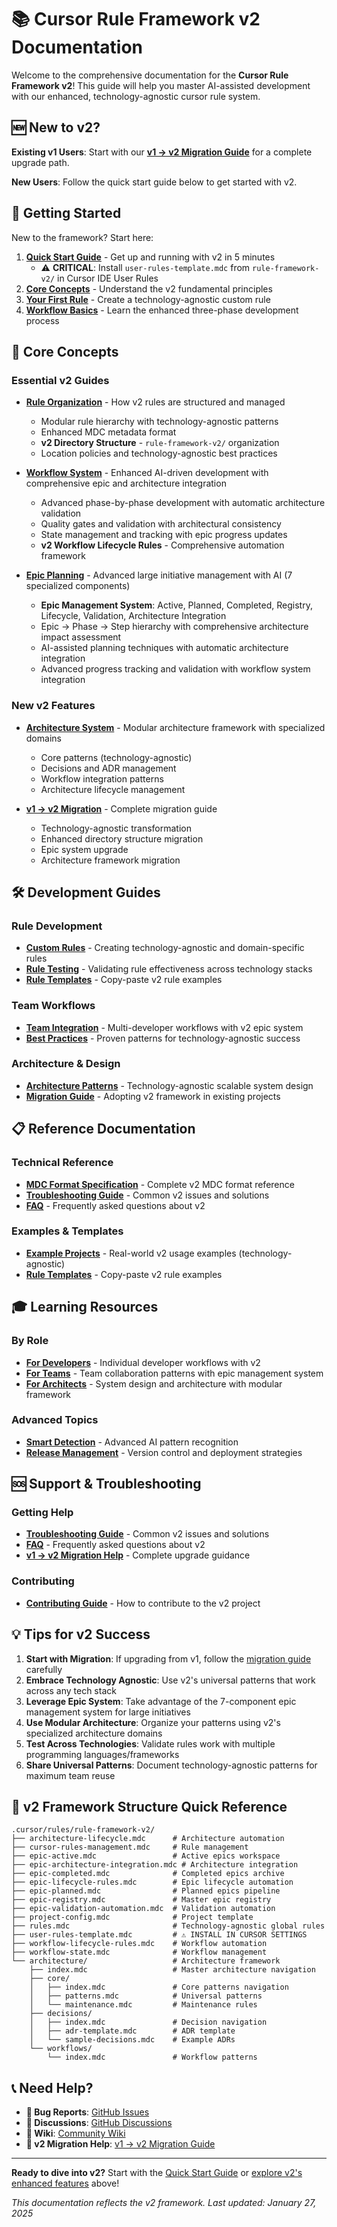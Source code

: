 # 📚 Cursor Rule Framework v2 Documentation

Welcome to the comprehensive documentation for the **Cursor Rule Framework v2**! This guide will help you master AI-assisted development with our enhanced, technology-agnostic cursor rule system.

## 🆕 New to v2?

**Existing v1 Users**: Start with our **[v1 → v2 Migration Guide](v1-to-v2-migration.md)** for a complete upgrade path.

**New Users**: Follow the quick start guide below to get started with v2.

## 🎯 Getting Started

New to the framework? Start here:

1. **[Quick Start Guide](../README.md#-quick-start)** - Get up and running with v2 in 5 minutes
   - ⚠️ **CRITICAL**: Install `user-rules-template.mdc` from `rule-framework-v2/` in Cursor IDE User Rules
2. **[Core Concepts](#-core-concepts)** - Understand the v2 fundamental principles
3. **[Your First Rule](custom-rules.md#creating-your-first-rule)** - Create a technology-agnostic custom rule
4. **[Workflow Basics](workflow-system.md#basic-workflow)** - Learn the enhanced three-phase development process

## 📖 Core Concepts

### Essential v2 Guides
- **[Rule Organization](rule-organization.md)** - How v2 rules are structured and managed
  - Modular rule hierarchy with technology-agnostic patterns
  - Enhanced MDC metadata format
  - **v2 Directory Structure** - `rule-framework-v2/` organization
  - Location policies and technology-agnostic best practices

- **[Workflow System](workflow-system.md)** - Enhanced AI-driven development with comprehensive epic and architecture integration  
  - Advanced phase-by-phase development with automatic architecture validation
  - Quality gates and validation with architectural consistency
  - State management and tracking with epic progress updates
  - **v2 Workflow Lifecycle Rules** - Comprehensive automation framework

- **[Epic Planning](epic-planning.md)** - Advanced large initiative management with AI (7 specialized components)
  - **Epic Management System**: Active, Planned, Completed, Registry, Lifecycle, Validation, Architecture Integration
  - Epic → Phase → Step hierarchy with comprehensive architecture impact assessment
  - AI-assisted planning techniques with automatic architecture integration
  - Advanced progress tracking and validation with workflow system integration

### New v2 Features
- **[Architecture System](architecture.md)** - Modular architecture framework with specialized domains
  - Core patterns (technology-agnostic)
  - Decisions and ADR management
  - Workflow integration patterns
  - Architecture lifecycle management

- **[v1 → v2 Migration](v1-to-v2-migration.md)** - Complete migration guide
  - Technology-agnostic transformation
  - Enhanced directory structure migration
  - Epic system upgrade
  - Architecture framework migration

## 🛠️ Development Guides

### Rule Development
- **[Custom Rules](custom-rules.md)** - Creating technology-agnostic and domain-specific rules
- **[Rule Testing](rule-testing.md)** - Validating rule effectiveness across technology stacks
- **[Rule Templates](rule-templates.md)** - Copy-paste v2 rule examples

### Team Workflows
- **[Team Integration](team-integration.md)** - Multi-developer workflows with v2 epic system
- **[Best Practices](best-practices.md)** - Proven patterns for technology-agnostic success

### Architecture & Design
- **[Architecture Patterns](architecture-patterns.md)** - Technology-agnostic scalable system design
- **[Migration Guide](migration-guide.md)** - Adopting v2 framework in existing projects

## 📋 Reference Documentation

### Technical Reference
- **[MDC Format Specification](mdc-format-specification.md)** - Complete v2 MDC format reference
- **[Troubleshooting Guide](troubleshooting.md)** - Common v2 issues and solutions
- **[FAQ](faq.md)** - Frequently asked questions about v2

### Examples & Templates
- **[Example Projects](../examples/README.md)** - Real-world v2 usage examples (technology-agnostic)
- **[Rule Templates](rule-templates.md)** - Copy-paste v2 rule examples

## 🎓 Learning Resources

### By Role
- **[For Developers](for-developers.md)** - Individual developer workflows with v2
- **[For Teams](for-teams.md)** - Team collaboration patterns with epic management system
- **[For Architects](for-architects.md)** - System design and architecture with modular framework

### Advanced Topics
- **[Smart Detection](smart-detection-examples.md)** - Advanced AI pattern recognition
- **[Release Management](release-management.md)** - Version control and deployment strategies

## 🆘 Support & Troubleshooting

### Getting Help
- **[Troubleshooting Guide](troubleshooting.md)** - Common v2 issues and solutions
- **[FAQ](faq.md)** - Frequently asked questions about v2
- **[v1 → v2 Migration Help](v1-to-v2-migration.md)** - Complete upgrade guidance

### Contributing
- **[Contributing Guide](../CONTRIBUTING.md)** - How to contribute to the v2 project

## 💡 Tips for v2 Success

1. **Start with Migration**: If upgrading from v1, follow the [migration guide](v1-to-v2-migration.md) carefully
2. **Embrace Technology Agnostic**: Use v2's universal patterns that work across any tech stack
3. **Leverage Epic System**: Take advantage of the 7-component epic management system for large initiatives
4. **Use Modular Architecture**: Organize your patterns using v2's specialized architecture domains
5. **Test Across Technologies**: Validate rules work with multiple programming languages/frameworks
6. **Share Universal Patterns**: Document technology-agnostic patterns for maximum team reuse

## 🔄 v2 Framework Structure Quick Reference

```
.cursor/rules/rule-framework-v2/
├── architecture-lifecycle.mdc      # Architecture automation
├── cursor-rules-management.mdc     # Rule management  
├── epic-active.mdc                 # Active epics workspace
├── epic-architecture-integration.mdc # Architecture integration
├── epic-completed.mdc              # Completed epics archive
├── epic-lifecycle-rules.mdc        # Epic lifecycle automation
├── epic-planned.mdc                # Planned epics pipeline
├── epic-registry.mdc               # Master epic registry
├── epic-validation-automation.mdc  # Validation automation
├── project-config.mdc              # Project template
├── rules.mdc                       # Technology-agnostic global rules
├── user-rules-template.mdc         # ⚠️ INSTALL IN CURSOR SETTINGS
├── workflow-lifecycle-rules.mdc    # Workflow automation
├── workflow-state.mdc              # Workflow management
└── architecture/                   # Architecture framework
    ├── index.mdc                   # Master architecture navigation
    ├── core/
    │   ├── index.mdc               # Core patterns navigation
    │   ├── patterns.mdc            # Universal patterns
    │   └── maintenance.mdc         # Maintenance rules
    ├── decisions/
    │   ├── index.mdc               # Decision navigation
    │   ├── adr-template.mdc        # ADR template
    │   └── sample-decisions.mdc    # Example ADRs
    └── workflows/
        └── index.mdc               # Workflow patterns
```

## 📞 Need Help?

- **🐛 Bug Reports**: [GitHub Issues](https://github.com/fbrbovic/cursor-rule-framework/issues)
- **💬 Discussions**: [GitHub Discussions](https://github.com/fbrbovic/cursor-rule-framework/discussions)
- **📖 Wiki**: [Community Wiki](https://github.com/fbrbovic/cursor-rule-framework/wiki)
- **🔄 v2 Migration Help**: [v1 → v2 Migration Guide](v1-to-v2-migration.md)

---

**Ready to dive into v2?** Start with the [Quick Start Guide](../README.md#-quick-start) or [explore v2's enhanced features](#new-v2-features) above!

*This documentation reflects the v2 framework. Last updated: January 27, 2025* 